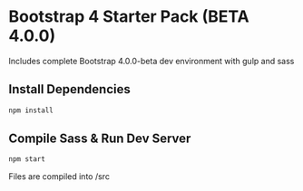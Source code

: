 # Bootstrap 4 Starter Pack (BETA 4.0.0)

Includes complete Bootstrap 4.0.0-beta dev environment with gulp and sass

## Install Dependencies

```bash
npm install 
```

## Compile Sass & Run Dev Server

```bash
npm start
```

Files are compiled into /src